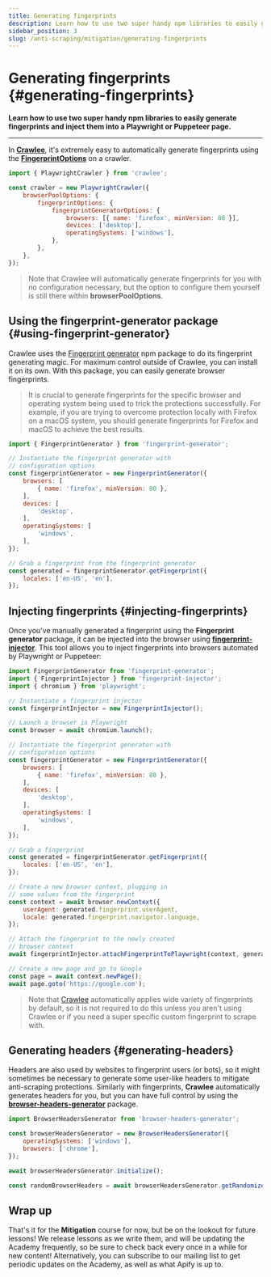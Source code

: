 ```yaml
---
title: Generating fingerprints
description: Learn how to use two super handy npm libraries to easily generate fingerprints and inject them into a Playwright or Puppeteer page.
sidebar_position: 3
slug: /anti-scraping/mitigation/generating-fingerprints
---
```


# Generating fingerprints {#generating-fingerprints}

**Learn how to use two super handy npm libraries to easily generate fingerprints and inject them into a Playwright or Puppeteer page.**

---

In [**Crawlee**](https://crawlee.dev), it's extremely easy to automatically generate fingerprints using the [**FingerprintOptions**](https://crawlee.dev/api/browser-pool/interface/FingerprintOptions) on a crawler.

```js
import { PlaywrightCrawler } from 'crawlee';

const crawler = new PlaywrightCrawler({
    browserPoolOptions: {
        fingerprintOptions: {
            fingerprintGeneratorOptions: {
                browsers: [{ name: 'firefox', minVersion: 80 }],
                devices: ['desktop'],
                operatingSystems: ['windows'],
            },
        },
    },
});
```

> Note that Crawlee will automatically generate fingerprints for you with no configuration necessary, but the option to configure them yourself is still there within **browserPoolOptions**.

## Using the fingerprint-generator package {#using-fingerprint-generator}

Crawlee uses the [Fingerprint generator](https://github.com/apify/fingerprint-suite) npm package to do its fingerprint generating magic. For maximum control outside of Crawlee, you can install it on its own. With this package, you can easily generate browser fingerprints.

> It is crucial to generate fingerprints for the specific browser and operating system being used to trick the protections successfully. For example, if you are trying to overcome protection locally with Firefox on a macOS system, you should generate fingerprints for Firefox and macOS to achieve the best results.

```js
import { FingerprintGenerator } from 'fingerprint-generator';

// Instantiate the fingerprint generator with
// configuration options
const fingerprintGenerator = new FingerprintGenerator({
    browsers: [
        { name: 'firefox', minVersion: 80 },
    ],
    devices: [
        'desktop',
    ],
    operatingSystems: [
        'windows',
    ],
});

// Grab a fingerprint from the fingerprint generator
const generated = fingerprintGenerator.getFingerprint({
    locales: ['en-US', 'en'],
});
```

## Injecting fingerprints {#injecting-fingerprints}

Once you've manually generated a fingerprint using the **Fingerprint generator** package, it can be injected into the browser using [**fingerprint-injector**](https://github.com/apify/fingerprint-injector). This tool allows you to inject fingerprints into browsers automated by Playwright or Puppeteer:

```js
import FingerprintGenerator from 'fingerprint-generator';
import { FingerprintInjector } from 'fingerprint-injector';
import { chromium } from 'playwright';

// Instantiate a fingerprint injector
const fingerprintInjector = new FingerprintInjector();

// Launch a browser in Playwright
const browser = await chromium.launch();

// Instantiate the fingerprint generator with
// configuration options
const fingerprintGenerator = new FingerprintGenerator({
    browsers: [
        { name: 'firefox', minVersion: 80 },
    ],
    devices: [
        'desktop',
    ],
    operatingSystems: [
        'windows',
    ],
});

// Grab a fingerprint
const generated = fingerprintGenerator.getFingerprint({
    locales: ['en-US', 'en'],
});

// Create a new browser context, plugging in
// some values from the fingerprint
const context = await browser.newContext({
    userAgent: generated.fingerprint.userAgent,
    locale: generated.fingerprint.navigator.language,
});

// Attach the fingerprint to the newly created
// browser context
await fingerprintInjector.attachFingerprintToPlaywright(context, generated);

// Create a new page and go to Google
const page = await context.newPage();
await page.goto('https://google.com');
```

> Note that [Crawlee](https://crawlee.dev) automatically applies wide variety of fingerprints by default, so it is not required to do this unless you aren't using Crawlee or if you need a super specific custom fingerprint to scrape with.

## Generating headers {#generating-headers}

Headers are also used by websites to fingerprint users (or bots), so it might sometimes be necessary to generate some user-like headers to mitigate anti-scraping protections. Similarly with fingerprints, **Crawlee** automatically generates headers for you, but you can have full control by using the [**browser-headers-generator**](https://github.com/apify/browser-headers-generator) package.

```js
import BrowserHeadersGenerator from 'browser-headers-generator';

const browserHeadersGenerator = new BrowserHeadersGenerator({
    operatingSystems: ['windows'],
    browsers: ['chrome'],
});

await browserHeadersGenerator.initialize();

const randomBrowserHeaders = await browserHeadersGenerator.getRandomizedHeaders();
```

## Wrap up

That's it for the **Mitigation** course for now, but be on the lookout for future lessons! We release lessons as we write them, and will be updating the Academy frequently, so be sure to check back every once in a while for new content! Alternatively, you can subscribe to our mailing list to get periodic updates on the Academy, as well as what Apify is up to.
